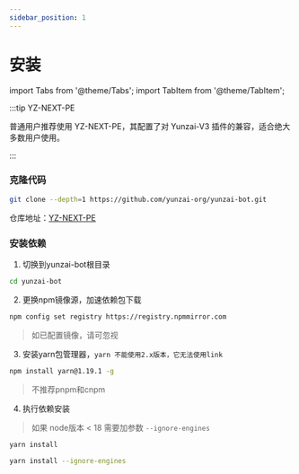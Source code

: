 ```yaml
---
sidebar_position: 1
---
```


# 安装

import Tabs from '@theme/Tabs';
import TabItem from '@theme/TabItem';

:::tip YZ-NEXT-PE

普通用户推荐使用 YZ-NEXT-PE，其配置了对 Yunzai-V3 插件的兼容，适合绝大多数用户使用。

:::

### 克隆代码

```sh title="YZ-NEXT-PE"
git clone --depth=1 https://github.com/yunzai-org/yunzai-bot.git
```

仓库地址：[YZ-NEXT-PE](https://github.com/yunzai-org/yunzai-bot)

### 安装依赖

1. 切换到yunzai-bot根目录

```sh
cd yunzai-bot
```

2. 更换npm镜像源，加速依赖包下载

```sh
npm config set registry https://registry.npmmirror.com
```

> 如已配置镜像，请可忽视

3. 安装yarn包管理器，`yarn 不能使用2.x版本，它无法使用link`

```sh
npm install yarn@1.19.1 -g
```

> 不推荐pnpm和cnpm

4. 执行依赖安装

<Tabs>
   <TabItem value="16" label="node版本>=18" default>

> 如果 node版本 < 18 需要加参数 `--ignore-engines`

```sh
yarn install
```

  </TabItem>
  <TabItem value="18" label="node版本<18" default>

```sh
yarn install --ignore-engines
```

  </TabItem>
</Tabs>
